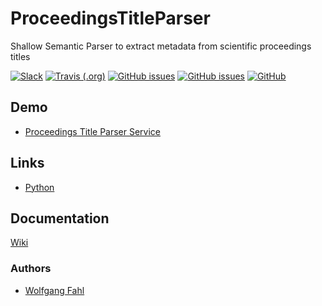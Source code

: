 # ProceedingsTitleParser
Shallow Semantic Parser to extract metadata from scientific proceedings titles

[![Slack](https://img.shields.io/badge/join%20slack-%23ProceedingsTitleParser-brightgreen.svg)](https://app.slack.com/client/T01627ART2T/C016P51T25A)
[![Travis (.org)](https://travis-ci.org/WolfgangFahl/ProceedingsTitleParser.svg?branch=master)](https://travis-ci.org/WolfgangFahl/ProceedingsTitleParser)
[![GitHub issues](https://img.shields.io/github/issues/WolfgangFahl/ProceedingsTitleParser.svg)](https://github.com/WolfgangFahl/ProceedingsTitleParser/issues)
[![GitHub issues](https://img.shields.io/github/issues-closed/WolfgangFahl/ProceedingsTitleParser.svg)](https://github.com/WolfgangFahl/ProceedingsTitleParser/issues/?q=is%3Aissue+is%3Aclosed)
[![GitHub](https://img.shields.io/github/license/BITPlan/com.bitplan.fritzbox.svg)](https://www.apache.org/licenses/LICENSE-2.0)

## Demo
* [Proceedings Title Parser Service](https://ptp.bitplan.com) 
## Links
* [Python](https://www.python.org/)

## Documentation
[Wiki](http://wiki.bitplan.com/index.php/ProceedingsTitleParser)

### Authors
* [Wolfgang Fahl](http://www.bitplan.com/Wolfgang_Fahl)
